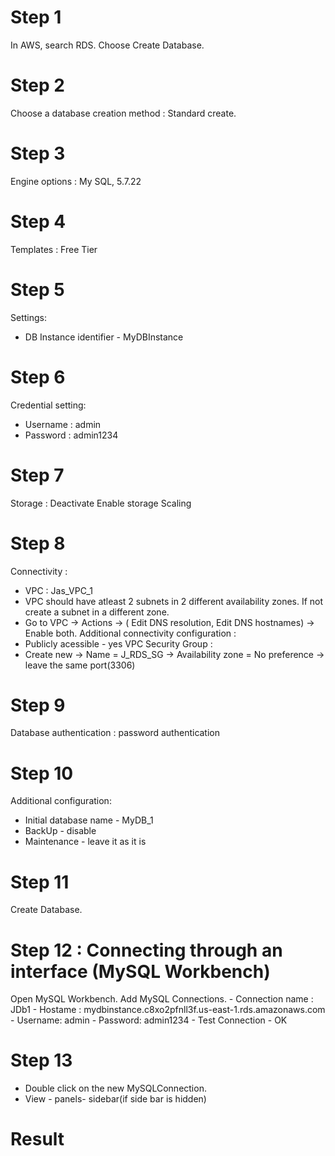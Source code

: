 # Step 1
In AWS, search RDS. Choose Create Database.
# Step 2
Choose a database creation method : Standard create.
# Step 3
Engine options : My SQL, 5.7.22
# Step 4
Templates : Free Tier
# Step 5
Settings:
  - DB Instance identifier - MyDBInstance
# Step 6
Credential setting:
  - Username : admin
  - Password : admin1234
# Step 7
Storage : Deactivate Enable storage Scaling
# Step 8
Connectivity :
  - VPC : Jas_VPC_1
  - VPC should have atleast 2 subnets in 2 different availability zones. If not create a subnet in a different zone.
  - Go to VPC -> Actions -> ( Edit DNS resolution, Edit DNS hostnames) -> Enable both.
Additional connectivity configuration :
  - Publicly acessible - yes
VPC Security Group :
  - Create new -> Name = J_RDS_SG -> Availability zone = No preference -> leave the same port(3306)
# Step 9
Database authentication :  password authentication
# Step 10
Additional configuration:
  - Initial database name - MyDB_1
  - BackUp - disable
  - Maintenance - leave it as it is
# Step 11
Create Database.

# Step 12 : Connecting through an interface (MySQL Workbench)
Open MySQL Workbench. Add MySQL Connections.
	- Connection name : JDb1
	- Hostame : mydbinstance.c8xo2pfnll3f.us-east-1.rds.amazonaws.com
	- Username: admin
	- Password: admin1234
	- Test Connection - OK
# Step 13
  - Double click on the new MySQLConnection.
  - View - panels- sidebar(if side bar is hidden)
# Result
